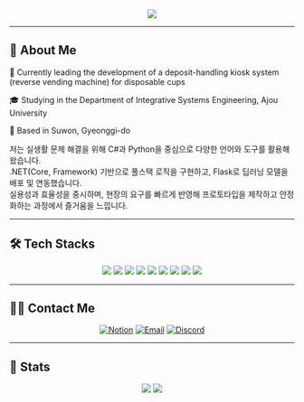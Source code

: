 <div align="center">
  <img src="https://capsule-render.vercel.app/api?type=rect&color=0:000000,100:5c4969&height=120&text=MustardMayonnaise&animation=fadeIn&fontColor=ffffff&fontSize=70" />
</div>

---

## 👋 About Me

<div align="left">
<p>
🙋 Currently leading the development of a deposit-handling kiosk system (reverse vending machine) for disposable cups  
  
    
🎓 Studying in the Department of Integrative Systems Engineering, Ajou University  


📍 Based in Suwon, Gyeonggi-do  


저는 실생활 문제 해결을 위해 C#과 Python을 중심으로 다양한 언어와 도구를 활용해 왔습니다.  
.NET(Core, Framework) 기반으로 풀스택 로직을 구현하고, Flask로 딥러닝 모델을 배포 및 연동했습니다.  
실용성과 효율성을 중시하며, 현장의 요구를 빠르게 반영해 프로토타입을 제작하고 안정화하는 과정에서 즐거움을 느낍니다.</p>

</div>

---  

## 🛠️ Tech Stacks

<div align="center">
  <img src="https://img.shields.io/badge/csharp-9b4993?style=flat-square&logo=csharp&logoColor=white">
  <img src="https://img.shields.io/badge/Python-3776AB?style=flat-square&logo=Python&logoColor=white">
  <img src="https://img.shields.io/badge/sqlserver-cf483c?style=flat-square&logo=microsoftsqlserver&logoColor=white">
  <img src="https://img.shields.io/badge/mysql-4479A1?style=flat-square&logo=mysql&logoColor=white">
  <img src="https://img.shields.io/badge/sqlite-003B57?style=flat-square&logo=sqlite&logoColor=white">
  <img src="https://img.shields.io/badge/postgresql-4169E1?style=flat-square&logo=postgresql&logoColor=white">
  <img src="https://img.shields.io/badge/DotNet-512BD4?style=flat-square&logo=DotNet&logoColor=white">
  <img src="https://img.shields.io/badge/flask-000000?style=flat-square&logo=flask&logoColor=white">
  <img src="https://img.shields.io/badge/PyTorch-EE4C2C?style=flat-square&logo=PyTorch&logoColor=white">
</div>

---  

## 🧑‍💻 Contact Me

<div align="center">
<p>  
  
[![Notion](https://img.shields.io/badge/Notion-000000?style=flat-square&logo=Notion&logoColor=white)](https://www.notion.so/dkssc/82710ac70fe34260a37ca130eca6df88?v=4d5dec1569da4debada80a7897b78d0d&source=copy_link)
[![Email](https://img.shields.io/badge/Email-EA4335?style=flat-square&logo=Gmail&logoColor=white)](mailto:asc3198@naver.com)
[![Discord](https://img.shields.io/badge/Discord-5865F2?style=flat-square&logo=discord&logoColor=white)](https://www.discord.com/users/279571554327724032)
</p>
</div>

---  

## 🏅 Stats

<div align="center">
  <img src="https://github-readme-stats.vercel.app/api?username=MustardMayonnaise&show_icons=true" />  
  
  <img src="https://github-readme-stats.vercel.app/api/top-langs/?username=MustardMayonnaise&layout=compact&hide=c%2B%2B,cmake,swift,html,c,kotlin,objective-c&card_width=470" />
</div>
